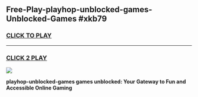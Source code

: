 
## Free-Play-playhop-unblocked-games-Unblocked-Games #xkb79
<h3>
<a href="https://news.freeplayer.one?title=playhop-unblocked-games&ref=8M">CLICK TO PLAY</a></h3>
<hr>

<h3>
<a href="https://news.freeplayer.one?title=playhop-unblocked-games&ref=8M">CLICK 2 PLAY</a>
  
</h3>

<a href="https://news.freeplayer.one?title=playhop-unblocked-games&ref=8M"><img src="https://clearcache.store/games.png"></a>


**playhop-unblocked-games games unblocked: Your Gateway to Fun and Accessible Online Gaming**
